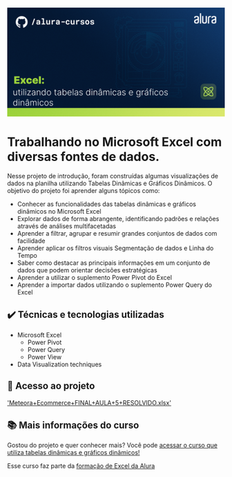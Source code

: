 ![Thumbnail GitHub](Excel-utilizando-tabelas-dinamimcas-e-graficos.png)
# Trabalhando no Microsoft Excel com diversas fontes de dados.
Nesse projeto de introdução, foram construídas algumas visualizações de dados na planilha utilizando Tabelas Dinâmicas e Gráficos Dinâmicos. 
O objetivo do projeto foi aprender alguns tópicos como:
- Conhecer as funcionalidades das tabelas dinâmicas e gráficos dinâmicos no Microsoft Excel
- Explorar dados de forma abrangente, identificando padrões e relações através de análises multifacetadas
- Aprender a filtrar, agrupar e resumir grandes conjuntos de dados com facilidade
- Aprender aplicar os filtros visuais Segmentação de dados e Linha do Tempo
- Saber como destacar as principais informações em um conjunto de dados que podem orientar decisões estratégicas
- Aprender a utilizar o suplemento Power Pivot do Excel
- Aprender a importar dados utilizando o suplemento Power Query do Excel



## ✔️ Técnicas e tecnologias utilizadas

- Microsoft Excel
  - Power Pivot
  - Power Query
  - Power View
- Data Visualization techniques

## 📁 Acesso ao projeto

['Meteora+Ecommerce+FINAL+AULA+5+RESOLVIDO.xlsx']([https://github.com/izotan/Cursos/blob/main/Introducao-a-Data-Science/Introdu%C3%A7%C3%A3o%20a%20Data%20Science.ipynb](https://github.com/izotan/Cursos/tree/main/Excel/Excel%20utilizando%20tabelas%20din%C3%A2micas%20e%20gr%C3%A1ficos%20din%C3%A2micos))

## 📚 Mais informações do curso

Gostou do projeto e quer conhecer mais? Você pode [acessar o curso que utiliza tabelas dinâmicas e gráficos dinâmicos!]([https://cursos.alura.com.br/course/data-science-primeiros-passos](https://cursos.alura.com.br/course/excel-utilizando-tabelas-dinamicas-graficos-dinamicos))

Esse curso faz parte da [formação de Excel da Alura]([https://cursos.alura.com.br/formacao-data-science](https://cursos.alura.com.br/formacao-excel)https://cursos.alura.com.br/formacao-excel)
